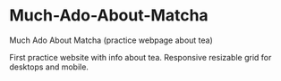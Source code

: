 # Much-Ado-About-Matcha
Much Ado About Matcha (practice webpage about tea)

First practice website with info about tea.
Responsive resizable grid for desktops and mobile.
